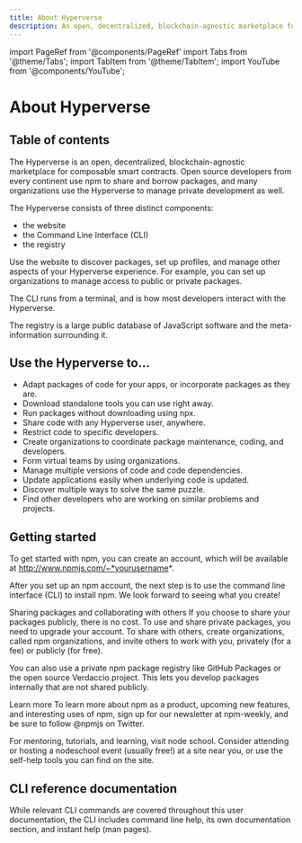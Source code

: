 ```yaml
---
title: About Hyperverse
description: An open, decentralized, blockchain-agnostic marketplace for composable smart contracts
---
```


import PageRef from '@components/PageRef'
import Tabs from '@theme/Tabs';
import TabItem from '@theme/TabItem';
import YouTube from '@components/YouTube';

# About Hyperverse

## Table of contents

The Hyperverse is an open, decentralized, blockchain-agnostic marketplace for composable smart contracts. Open source developers from every continent use npm to share and borrow packages, and many organizations use the Hyperverse to manage private development as well.

The Hyperverse consists of three distinct components:

- the website
- the Command Line Interface (CLI)
- the registry

Use the website to discover packages, set up profiles, and manage other aspects of your Hyperverse experience. For example, you can set up organizations to manage access to public or private packages.

The CLI runs from a terminal, and is how most developers interact with the Hyperverse.

The registry is a large public database of JavaScript software and the meta-information surrounding it.

## Use the Hyperverse to...

- Adapt packages of code for your apps, or incorporate packages as they are.
- Download standalone tools you can use right away.
- Run packages without downloading using npx.
- Share code with any Hyperverse user, anywhere.
- Restrict code to specific developers.
- Create organizations to coordinate package maintenance, coding, and developers.
- Form virtual teams by using organizations.
- Manage multiple versions of code and code dependencies.
- Update applications easily when underlying code is updated.
- Discover multiple ways to solve the same puzzle.
- Find other developers who are working on similar problems and projects.

## Getting started

To get started with npm, you can create an account, which will be available at http://www.npmjs.com/~*yourusername*.

After you set up an npm account, the next step is to use the command line interface (CLI) to install npm. We look forward to seeing what you create!

Sharing packages and collaborating with others
If you choose to share your packages publicly, there is no cost. To use and share private packages, you need to upgrade your account. To share with others, create organizations, called npm organizations, and invite others to work with you, privately (for a fee) or publicly (for free).

You can also use a private npm package registry like GitHub Packages or the open source Verdaccio project. This lets you develop packages internally that are not shared publicly.

Learn more
To learn more about npm as a product, upcoming new features, and interesting uses of npm, sign up for our newsletter at npm-weekly, and be sure to follow @npmjs on Twitter.

For mentoring, tutorials, and learning, visit node school. Consider attending or hosting a nodeschool event (usually free!) at a site near you, or use the self-help tools you can find on the site.

## CLI reference documentation

While relevant CLI commands are covered throughout this user documentation, the CLI includes command line help, its own documentation section, and instant help (man pages).
